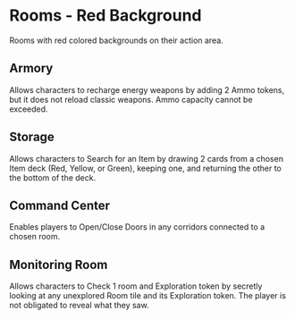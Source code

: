 # Rooms - Red Background

Rooms with red colored backgrounds on their action area.

## Armory

Allows characters to recharge energy weapons by adding 2 Ammo tokens, but it does not reload classic weapons. Ammo capacity cannot be exceeded.

## Storage

Allows characters to Search for an Item by drawing 2 cards from a chosen Item deck (Red, Yellow, or Green), keeping one, and returning the other to the bottom of the deck.

## Command Center

Enables players to Open/Close Doors in any corridors connected to a chosen room.

## Monitoring Room

Allows characters to Check 1 room and Exploration token by secretly looking at any unexplored Room tile and its Exploration token. The player is not obligated to reveal what they saw. 